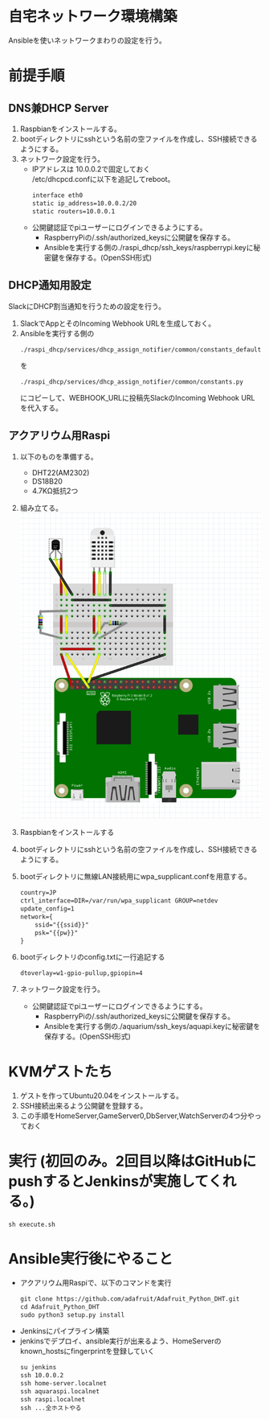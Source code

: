 # 自宅ネットワーク環境構築
Ansibleを使いネットワークまわりの設定を行う。

# 前提手順
## DNS兼DHCP Server
1. Raspbianをインストールする。 
2. bootディレクトリにsshという名前の空ファイルを作成し、SSH接続できるようにする。
3. ネットワーク設定を行う。
    - IPアドレスは 10.0.0.2で固定しておく  
        /etc/dhcpcd.confに以下を追記してreboot。
        ```
        interface eth0
        static ip_address=10.0.0.2/20
        static routers=10.0.0.1
        ```
    - 公開鍵認証でpiユーザーにログインできるようにする。
        * RaspberryPiの/.ssh/authorized_keysに公開鍵を保存する。
        * Ansibleを実行する側の./raspi_dhcp/ssh_keys/raspberrypi.keyに秘密鍵を保存する。(OpenSSH形式)

## DHCP通知用設定
SlackにDHCP割当通知を行うための設定を行う。
1. SlackでAppとそのIncoming Webhook URLを生成しておく。
2. Ansibleを実行する側の 
    ```
    ./raspi_dhcp/services/dhcp_assign_notifier/common/constants_default.py
    ```
    を
    ```
    ./raspi_dhcp/services/dhcp_assign_notifier/common/constants.py
    ```
    にコピーして、WEBHOOK_URLに投稿先SlackのIncoming Webhook URLを代入する。

## アクアリウム用Raspi

1. 以下のものを準備する。
    - DHT22(AM2302)
    - DS18B20
    - 4.7KΩ抵抗2つ
1. 組み立てる。  
    ![curcuit-diagram](aquarium/circuit-diagram/circuit-diagram.png)
1. Raspbianをインストールする
1. bootディレクトリにsshという名前の空ファイルを作成し、SSH接続できるようにする。
1. bootディレクトリに無線LAN接続用にwpa_supplicant.confを用意する。

    ``` config
    country=JP
    ctrl_interface=DIR=/var/run/wpa_supplicant GROUP=netdev
    update_config=1
    network={
        ssid="{{ssid}}"
        psk="{{pw}}"
    }
    ```

1. bootディレクトリのconfig.txtに一行追記する

    ``` config
    dtoverlay=w1-gpio-pullup,gpiopin=4
    ```

1. ネットワーク設定を行う。
    - 公開鍵認証でpiユーザーにログインできるようにする。
        * RaspberryPiの/.ssh/authorized_keysに公開鍵を保存する。
        * Ansibleを実行する側の./aquarium/ssh_keys/aquapi.keyに秘密鍵を保存する。(OpenSSH形式)

# KVMゲストたち
1. ゲストを作ってUbuntu20.04をインストールする。
1. SSH接続出来るよう公開鍵を登録する。
1. この手順をHomeServer,GameServer0,DbServer,WatchServerの4つ分やっておく

# 実行 (初回のみ。2回目以降はGitHubにpushするとJenkinsが実施してくれる。)
```
sh execute.sh
```

# Ansible実行後にやること
 - アクアリウム用Raspiで、以下のコマンドを実行
    ```
    git clone https://github.com/adafruit/Adafruit_Python_DHT.git
    cd Adafruit_Python_DHT
    sudo python3 setup.py install
    ```
 - Jenkinsにパイプライン構築
 - jenkinsでデプロイ、ansible実行が出来るよう、HomeServerのknown_hostsにfingerprintを登録していく
    ```
    su jenkins
    ssh 10.0.0.2
    ssh home-server.localnet
    ssh aquaraspi.localnet
    ssh raspi.localnet
    ssh ...全ホストやる
    ```